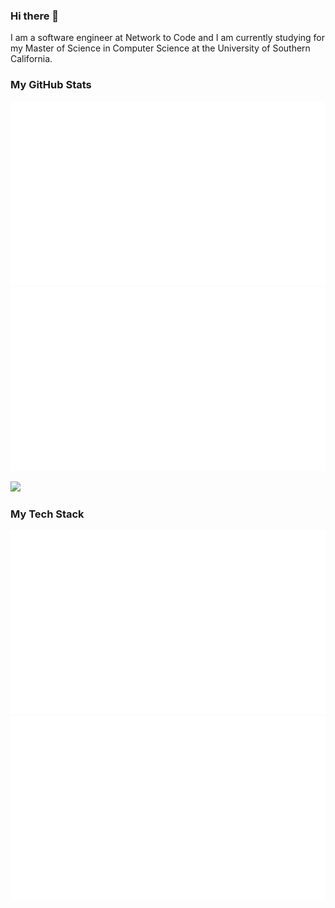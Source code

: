 ### Hi there 👋
I am a software engineer at Network to Code and I am currently studying for my Master of Science in Computer Science at the University of Southern California.

### My GitHub Stats
![](https://raw.githubusercontent.com/HanlinMiao/github-stats/master/generated/overview.svg#gh-dark-mode-only)
![](https://raw.githubusercontent.com/HanlinMiao/github-stats/master/generated/overview.svg#gh-light-mode-only)

![](https://github-readme-stats.vercel.app/api?username=HanlinMiao)

### My Tech Stack
![](https://raw.githubusercontent.com/HanlinMiao/github-stats/master/generated/languages.svg#gh-dark-mode-only)
![](https://raw.githubusercontent.com/HanlinMiao/github-stats/master/generated/languages.svg#gh-light-mode-only)

<!--
**HanlinMiao/HanlinMiao** is a ✨ _special_ ✨ repository because its `README.md` (this file) appears on your GitHub profile.

Here are some ideas to get you started:

- 🔭 I’m currently working on ...
- 🌱 I’m currently learning ...
- 👯 I’m looking to collaborate on ...
- 🤔 I’m looking for help with ...
- 💬 Ask me about ...
- 📫 How to reach me: ...
- 😄 Pronouns: ...
- ⚡ Fun fact: ...
-->
